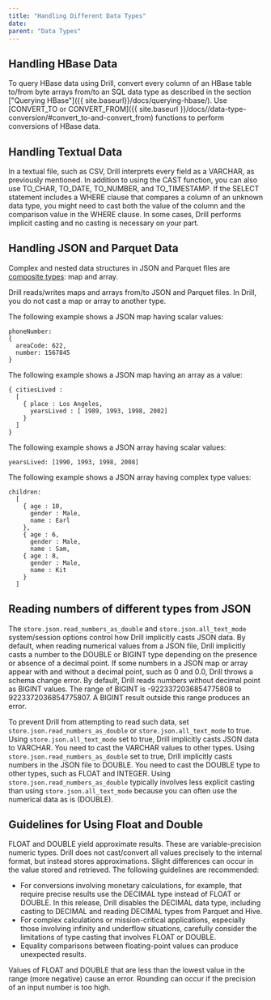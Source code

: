 ```yaml
---
title: "Handling Different Data Types"
date:  
parent: "Data Types"
---
```

## Handling HBase Data
To query HBase data using Drill, convert every column of an HBase table to/from byte arrays from/to an SQL data type as described in the section ["Querying HBase"]({{ site.baseurl}}/docs/querying-hbase/). Use [CONVERT_TO or CONVERT_FROM]({{ site.baseurl }}/docs//data-type-conversion/#convert_to-and-convert_from) functions to perform conversions of HBase data.

## Handling Textual Data
In a textual file, such as CSV, Drill interprets every field as a VARCHAR, as previously mentioned. In addition to using the CAST function, you can also use TO_CHAR, TO_DATE, TO_NUMBER, and TO_TIMESTAMP. If the SELECT statement includes a WHERE clause that compares a column of an unknown data type, you might need to cast both the value of the column and the comparison value in the WHERE clause. In some cases, Drill performs implicit casting and no casting is necessary on your part.

## Handling JSON and Parquet Data
Complex and nested data structures in JSON and Parquet files are [composite types](({{site.baseurl}}/docs/supported-data-types/#composite-types)): map and array.

Drill reads/writes maps and arrays from/to JSON and Parquet files. In Drill, you do not cast a map or array to another type.

The following example shows a JSON map having scalar values:

    phoneNumber: 
    { 
      areaCode: 622, 
      number: 1567845
    }

The following example shows a JSON map having an array as a value:

    { citiesLived : 
      [ 
        { place : Los Angeles,       
          yearsLived : [ 1989, 1993, 1998, 2002]     
        } 
      ] 
    }

The following example shows a JSON array having scalar values:

    yearsLived: [1990, 1993, 1998, 2008]

The following example shows a JSON array having complex type values:

    children: 
      [ 
        { age : 10,
          gender : Male,
          name : Earl
        },
        { age : 6,
          gender : Male,
          name : Sam,
        { age : 8,
          gender : Male,
          name : Kit
        }
      ]
  

## Reading numbers of different types from JSON

The `store.json.read_numbers_as_double` and `store.json.all_text_mode` system/session options control how Drill implicitly casts JSON data. By default, when reading numerical values from a JSON file, Drill implicitly casts a number to the DOUBLE or BIGINT type depending on the presence or absence of a decimal point. If some numbers in a JSON map or array appear with and without a decimal point, such as 0 and 0.0, Drill throws a schema change error. By default, Drill reads numbers without decimal point as BIGINT values. The range of BIGINT is -9223372036854775808 to 9223372036854775807. A BIGINT result outside this range produces an error. 

To prevent Drill from attempting to read such data, set `store.json.read_numbers_as_double` or `store.json.all_text_mode` to true. Using `store.json.all_text_mode` set to true, Drill implicitly casts JSON data to VARCHAR. You need to cast the VARCHAR values to other types. Using `store.json.read_numbers_as_double` set to true, Drill implicitly casts numbers in the JSON file to DOUBLE. You need to cast the DOUBLE type to other types, such as FLOAT and INTEGER. Using `store.json.read_numbers_as_double` typically involves less explicit casting than using `store.json.all_text_mode` because you can often use the numerical data as is (DOUBLE).

## Guidelines for Using Float and Double

FLOAT and DOUBLE yield approximate results. These are variable-precision numeric types. Drill does not cast/convert all values precisely to the internal format, but instead stores approximations. Slight differences can occur in the value stored and retrieved. The following guidelines are recommended:

* For conversions involving monetary calculations, for example, that require precise results use the DECIMAL type instead of FLOAT or DOUBLE. In this release, Drill disables the DECIMAL data type, including casting to DECIMAL and reading DECIMAL types from Parquet and Hive. 
* For complex calculations or mission-critical applications, especially those involving infinity and underflow situations, carefully consider the limitations of type casting that involves FLOAT or DOUBLE.
* Equality comparisons between floating-point values can produce unexpected results.

Values of FLOAT and DOUBLE that are less than the lowest value in the range (more negative) cause an error. Rounding can occur if the precision of an input number is too high. 
